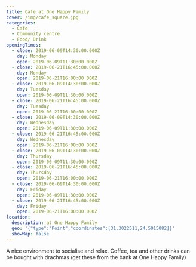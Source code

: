 ```yaml
---
title: Cafe at One Happy Family
cover: /img/cafe_square.jpg
categories:
  - Cafe
  - Community centre
  - Food/ Drink
openingTimes:
  - close: 2019-06-09T14:30:00.000Z
    day: Monday
    open: 2019-06-09T11:30:00.000Z
  - close: 2019-06-21T16:45:00.000Z
    day: Monday
    open: 2019-06-21T16:00:00.000Z
  - close: 2019-06-09T14:30:00.000Z
    day: Tuesday
    open: 2019-06-09T11:30:00.000Z
  - close: 2019-06-21T16:45:00.000Z
    day: Tuesday
    open: 2019-06-21T16:00:00.000Z
  - close: 2019-06-09T14:30:00.000Z
    day: Wednesday
    open: 2019-06-09T11:30:00.000Z
  - close: 2019-06-21T16:45:00.000Z
    day: Wednesday
    open: 2019-06-21T16:00:00.000Z
  - close: 2019-06-09T14:30:00.000Z
    day: Thursday
    open: 2019-06-09T11:30:00.000Z
  - close: 2019-06-21T16:45:00.000Z
    day: Thursday
    open: 2019-06-21T16:00:00.000Z
  - close: 2019-06-09T14:30:00.000Z
    day: Friday
    open: 2019-06-09T11:30:00.000Z
  - close: 2019-06-21T16:45:00.000Z
    day: Friday
    open: 2019-06-21T16:00:00.000Z
location:
  description: at One Happy Family
  geo: '{"type":"Point","coordinates":[31.3022511,24.5015082]}'
  showMap: false
---
```

A nice environment to socialise and relax. Coffee, tea and other drinks can be bought with drachmas (get these from the bank at One Happy Family)
